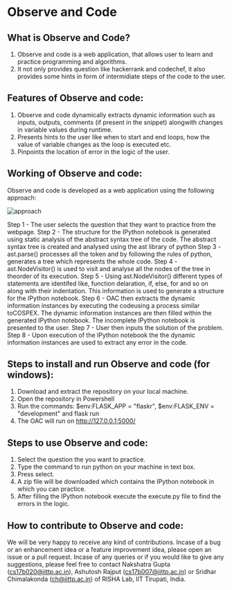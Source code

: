 # Observe and Code

## What is Observe and Code?
1. Observe and code is a web application, that allows user to learn and practice programming and algorithms.
2. It not only provides question like hackerrank and codechef, it also provides some hints in form of intermidiate steps of the code to the user.

## Features of Observe and code:
1. Observe and code dynamically extracts dynamic information such as inputs, outputs, comments (if present in the snippet) alongwith changes in variable values during runtime. 
2. Presents hints to the user like when to start and end loops, how the value of variable changes as the loop is executed etc.
3. Pinpoints the location of error in the logic of the user.

## Working of Observe and code:
Observe and code is developed as a web application using the following approach:

<img alt="approach" src="https://user-images.githubusercontent.com/35232831/99877164-24a16800-2c22-11eb-9012-5b70841c7216.jpeg">

Step 1 - The user selects the question that they want to practice from the webpage. 
Step 2 - The structure for the IPython notebook is generated using static analysis of the abstract syntax tree of the code. The abstract syntax tree is created and analysed using the ast library of python
Step 3 - ast.parse() processes all the token and by following the rules of python, generates a tree which represents the whole code.
Step 4 - ast.NodeVisitor() is used to visit and analyse all the nodes of the tree in theorder of its execution. 
Step 5 - Using ast.NodeVisitor() different types of statements are identifed like, function delaration, if, else, for and so on along with their indentation. This information is used to generate a structure for the IPython notebook.
Step 6 - OAC then extracts the dynamic information instances by executing the codeusing a process similar toCOSPEX. The dynamic information instances are then filled within the generated IPython notebook. The incomplete IPython notebook is presented to the user.
Step 7 - User then inputs the solution of the problem.
Step 8 - Upon execution of the IPython notebook the the dynamic information instances are used to extract any error in the code.

## Steps to install and run Observe and code (for windows):
1. Download and extract the repository on your local machine.
2. Open the repository in Powershell  
3. Run the commands: $env:FLASK_APP = "flaskr", $env:FLASK_ENV = "development" and flask run
4. The OAC will run on http://127.0.0.1:5000/

## Steps to use Observe and code:
1. Select the question the you want to practice.
2. Type the command to run python on your machine in text box.
3. Press select.
4. A zip file will be downloaded which contains the IPython notebook in which you can practice.
5. After filling the IPython notebook execute the execute.py file to find the errors in the logic.

## How to contribute to Observe and code:
We will be very happy to receive any kind of contributions. Incase of a bug or an enhancement idea or a feature improvement idea, please open an issue or a pull request. Incase of any queries or if you would like to give any suggestions, please feel free to contact Nakshatra Gupta (cs17b020@iittp.ac.in), Ashutosh Rajput (cs17b007@iittp.ac.in) or Sridhar Chimalakonda (ch@iittp.ac.in) of RISHA Lab, IIT Tirupati, India.
